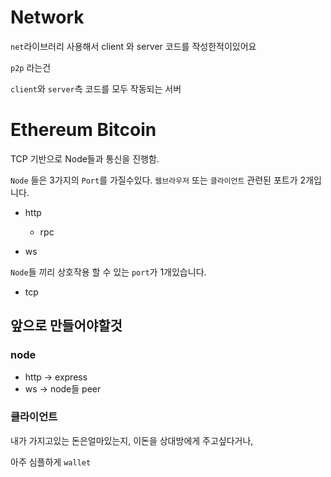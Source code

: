 # Network

`net`라이브러리 사용해서 client 와 server 코드를 작성한적이있어요

`p2p` 라는건

`client`와 `server`측 코드를 모두 작동되는 서버

# Ethereum Bitcoin

TCP 기반으로 Node들과 통신을 진행함.

`Node` 들은 3가지의 `Port`를 가질수있다.
`웹브라우저` 또는 `클라이언트` 관련된 포트가 2개입니다.

-   http

    -   rpc

-   ws

`Node`들 끼리 상호작용 할 수 있는 `port`가 1개있습니다.

-   tcp

## 앞으로 만들어야할것

### node

-   http -> express
-   ws -> node들 peer

### 클라이언트

내가 가지고있는 돈은얼마있는지,
이돈을 상대방에게 주고싶다거나,

아주 심플하게 `wallet`

